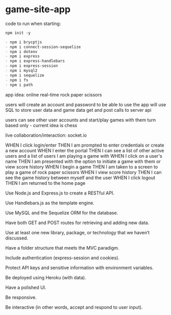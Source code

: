 # game-site-app

code to run when starting:

```md
npm init -y

- npm i brycptjs
- npm i connect-session-sequelize
- npm i dotenv
- npm i express
- npm i express-handlebars
- npm i express-session
- npm i mysql2
- npm i sequelize
- npm i fs
- npm i path
```



app idea:
online real-time rock paper scissors

users will create an account and password to be able to use the app
will use SQL to store user data and game data
get and post calls to server api

users can see other user accounts and start/play games with them
turn based only - current idea is chess

live collaboration/interaction: socket.io

WHEN I click login/enter
THEN I am prompted to enter credentials or create a new account
WHEN I enter the portal
THEN I can see a list of other active users and a list of users I am playing a game with
WHEN I click on a user's name
THEN I am presented with the option to initiate a game with them or view score history
WHEN I begin a game
THEN I am taken to a screen to play a game of rock paper scissors
WHEN I view score history
THEN I can see the game history between myself and the user
WHEN I click logout
THEN I am returned to the home page

Use Node.js and Express.js to create a RESTful API.

Use Handlebars.js as the template engine.

Use MySQL and the Sequelize ORM for the database.

Have both GET and POST routes for retrieving and adding new data.

Use at least one new library, package, or technology that we haven’t discussed.

Have a folder structure that meets the MVC paradigm.

Include authentication (express-session and cookies).

Protect API keys and sensitive information with environment variables.

Be deployed using Heroku (with data).

Have a polished UI.

Be responsive.

Be interactive (in other words, accept and respond to user input).
